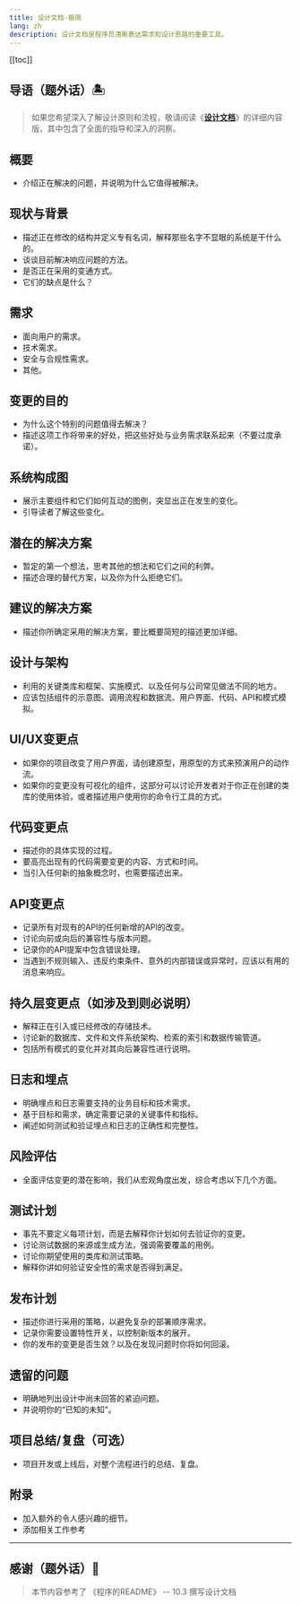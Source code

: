 ```yaml
---
title: 设计文档-极简
lang: zh
description: 设计文档是程序员清晰表达需求和设计思路的重要工具。
---
```


[[toc]]

## 导语（题外话）🏝️
> 如果您希望深入了解设计原则和流程，敬请阅读《[**设计文档**](/notes/design-documentation.html)》的详细内容版，其中包含了全面的指导和深入的洞察。

## 概要

* 介绍正在解决的问题，并说明为什么它值得被解决。

## 现状与背景

* 描述正在修改的结构并定义专有名词，解释那些名字不显眼的系统是干什么的。
* 谈谈目前解决响应问题的方法。
* 是否正在采用的变通方式。
* 它们的缺点是什么？

## 需求

* 面向用户的需求。
* 技术需求。
* 安全与合规性需求。
* 其他。

## 变更的目的
* 为什么这个特别的问题值得去解决？
* 描述这项工作将带来的好处，把这些好处与业务需求联系起来（不要过度承诺）。

## 系统构成图
* 展示主要组件和它们如何互动的图例，突显出正在发生的变化。
* 引导读者了解这些变化。

## 潜在的解决方案
* 暂定的第一个想法，思考其他的想法和它们之间的利弊。
* 描述合理的替代方案，以及你为什么拒绝它们。

## 建议的解决方案
* 描述你所确定采用的解决方案，要比概要简短的描述更加详细。

## 设计与架构
* 利用的关键类库和框架、实施模式、以及任何与公司常见做法不同的地方。
* 应该包括组件的示意图、调用流程和数据流、用户界面、代码、API和模式模拟。

## UI/UX变更点
* 如果你的项目改变了用户界面，请创建原型，用原型的方式来预演用户的动作流。
* 如果你的变更没有可视化的组件，这部分可以讨论开发者对于你正在创建的类库的使用体验，或者描述用户使用你的命令行工具的方式。

## 代码变更点
* 描述你的具体实现的过程。
* 要高亮出现有的代码需要变更的内容、方式和时间。
* 当引入任何新的抽象概念时，也需要描述出来。

## API变更点
* 记录所有对现有的API的任何新增的API的改变。
* 讨论向前或向后的兼容性与版本问题。
* 记录你的API提案中包含错误处理。
* 当遇到不规则输入、违反约束条件、意外的内部错误或异常时，应该以有用的消息来响应。

## 持久层变更点（如涉及到则必说明）
* 解释正在引入或已经修改的存储技术。
* 讨论新的数据库、文件和文件系统架构、检索的索引和数据传输管道。
* 包括所有模式的变化并对其向后兼容性进行说明。

## 日志和埋点
* 明确埋点和日志需要支持的业务目标和技术需求。
* 基于目标和需求，确定需要记录的关键事件和指标。
* 阐述如何测试和验证埋点和日志的正确性和完整性。

## 风险评估
* 全面评估变更的潜在影响，我们从宏观角度出发，综合考虑以下几个方面。

## 测试计划
* 事先不要定义每项计划，而是去解释你计划如何去验证你的变更。
* 讨论测试数据的来源或生成方法，强调需要覆盖的用例。
* 讨论你期望使用的类库和测试策略。
* 解释你讲如何验证安全性的需求是否得到满足。

## 发布计划
* 描述你进行采用的策略，以避免复杂的部署顺序需求。
* 记录你需要设置特性开关，以控制新版本的展开。
* 你的发布的变更是否生效？以及在发现问题时你将如何回滚。

## 遗留的问题
* 明确地列出设计中尚未回答的紧迫问题。
* 并说明你的“已知的未知”。

## 项目总结/复盘（可选）
* 项目开发或上线后，对整个流程进行的总结、复盘。

## 附录
* 加入额外的令人感兴趣的细节。
* 添加相关工作参考

_________________

## 感谢（题外话）🌸

> 本节内容参考了 《程序的README》 -- 10.3 撰写设计文档
